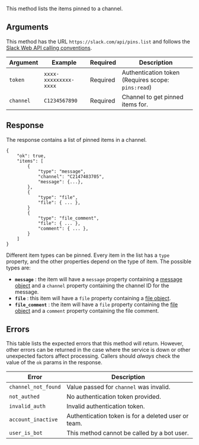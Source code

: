This method lists the items pinned to a channel.

## Arguments

This method has the URL `https://slack.com/api/pins.list` and follows the [Slack Web API calling conventions](/web#basics).

| Argument | Example | Required | Description |
| --- | --- | --- | --- |
| `token` | `xxxx-xxxxxxxxx-xxxx` | Required | Authentication token (Requires scope: `pins:read`) |
| `channel` | `C1234567890` | Required | Channel to get pinned items for. |

## Response

The response contains a list of pinned items in a channel.

```
{
    "ok": true,
    "items": [
        {
            "type": "message",
            "channel": "C2147483705",
            "message": {...},
        },
        {
            "type": "file",
            "file": { ... },
        }
        {
            "type": "file_comment",
            "file": { ... },
            "comment": { ... },
        }
    ]
}
```

Different item types can be pinned. Every item in the list has a `type` property, and the other properties depend on the type of item. The possible types are:

- **`message`** : the item will have a `message` property containing a [message object](/docs/messages) and a `channel` property containing the channel ID for the message.
- **`file`** : this item will have a `file` property containing a [file object](/types/file).
- **`file_comment`** : the item will have a `file` property containing the [file object](/types/file) and a `comment` property containing the file comment.

## Errors

This table lists the expected errors that this method will return. However, other errors can be returned in the case where the service is down or other unexpected factors affect processing. Callers should _always_ check the value of the `ok` params in the response.

| Error | Description |
| --- | --- |
| `channel_not_found` | Value passed for `channel` was invalid. |
| `not_authed` | No authentication token provided. |
| `invalid_auth` | Invalid authentication token. |
| `account_inactive` | Authentication token is for a deleted user or team. |
| `user_is_bot` | This method cannot be called by a bot user. |

